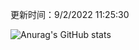 
  更新时间：9/2/2022 11:25:30
	
  ![Anurag's GitHub stats](https://github-readme-stats.vercel.app/api?username=chendj89&theme=gruvbox&show_icons=true)